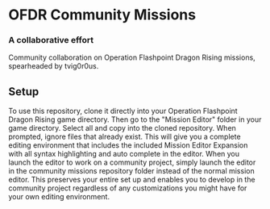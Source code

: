 # OFDR Community Missions
### A collaborative effort
Community collaboration on Operation Flashpoint Dragon Rising missions, spearheaded by tvig0r0us.


## Setup
To use this repository, clone it directly into your Operation Flashpoint Dragon Rising game directory. Then go to the "Mission Editor" folder in your game directory. Select all and copy into the cloned repository. When prompted, ignore files that already exist. This will give you a complete editing environment that includes the included Mission Editor Expansion with all syntax highlighting and auto complete in the editor. When you launch the editor to work on a community project, simply launch the editor in the community missions repository folder instead of the normal mission editor. This preserves your entire set up and enables you to develop in the community project regardless of any customizations you might have for your own editing environment.

